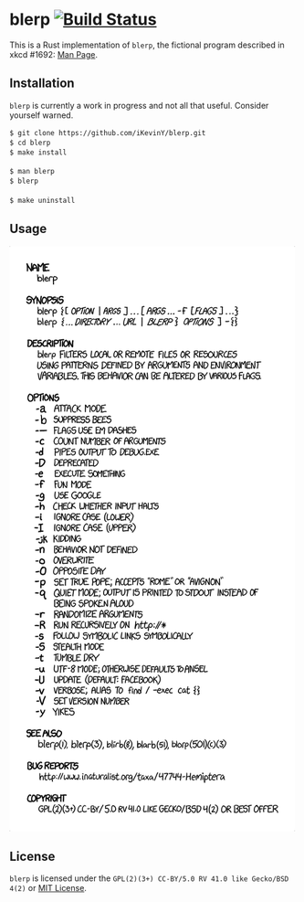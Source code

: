 # blerp [![Build Status][Travis Badge]][Build Status]

This is a Rust implementation of `blerp`, the fictional program described in xkcd #1692: [Man Page][xkcd #1692].


## Installation

`blerp` is currently a work in progress and not all that useful. Consider yourself warned.

```bash
$ git clone https://github.com/iKevinY/blerp.git
$ cd blerp
$ make install

$ man blerp
$ blerp

$ make uninstall
```


## Usage

[![Man Page](/man/blerp.png?raw=true)][xkcd #1692]


## License

`blerp` is licensed under the `GPL(2)(3+) CC-BY/5.0 RV 41.0 like Gecko/BSD 4(2)` or [MIT License].


[Travis Badge]: https://travis-ci.org/iKevinY/blerp.svg?branch=master
[Build Status]: https://travis-ci.org/iKevinY/blerp
[xkcd #1692]: http://xkcd.com/1692/
[MIT License]: /LICENSE
